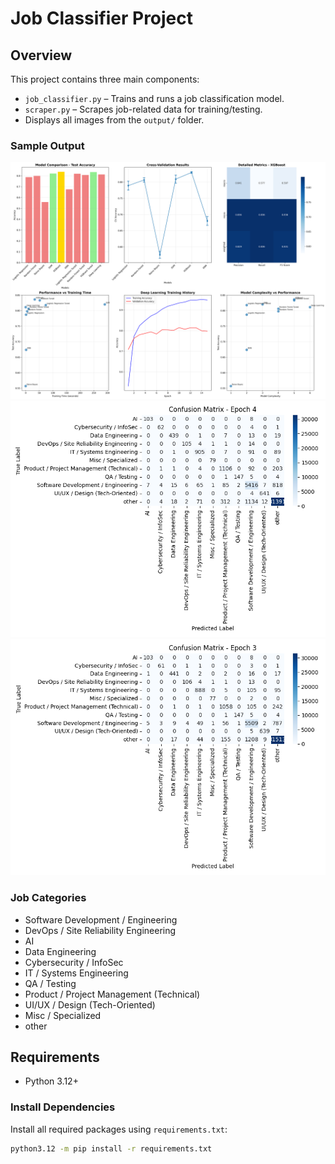 # Job Classifier Project

## Overview

This project contains three main components:
- `job_classifier.py` – Trains and runs a job classification model.
- `scraper.py` – Scrapes job-related data for training/testing.
- Displays all images from the `output/` folder.


### Sample Output

![Job Classification Output](output/comprehensive_results_20250603_120511.png)
![Roberta Output](output/confusion_matrix_bert_epoch_4.png)
![bert output](output/confusion_matrix_bert_epoch_3.png)


### Job Categories

- Software Development / Engineering
- DevOps / Site Reliability Engineering
- AI
- Data Engineering
- Cybersecurity / InfoSec
- IT / Systems Engineering
- QA / Testing
- Product / Project Management (Technical)
- UI/UX / Design (Tech-Oriented)
- Misc / Specialized
- other

## Requirements

- Python 3.12+

### Install Dependencies

Install all required packages using `requirements.txt`:

```bash
python3.12 -m pip install -r requirements.txt


